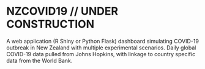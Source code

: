 # NZCOVID19 // UNDER CONSTRUCTION
A web application (R Shiny or Python Flask) dashboard simulating COVID-19 outbreak in New Zealand with multiple experimental scenarios. Daily global COVID-19 data pulled from Johns Hopkins, with linkage to country specific data from the World Bank.
